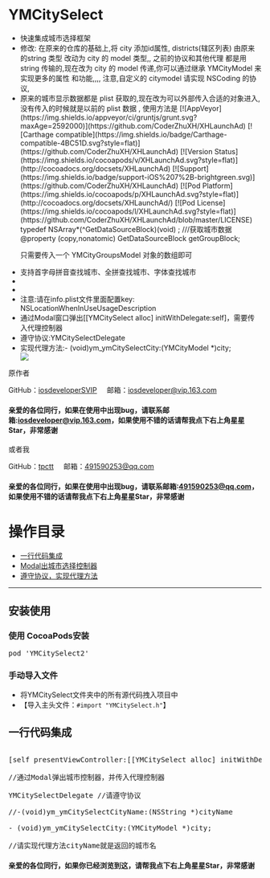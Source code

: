 <h1>YMCitySelect</h1>
<ul>
<li>快速集成城市选择框架</li>
<li>修改: 在原来的仓库的基础上,将 city 添加id属性, districts(辖区列表) 由原来的string 类型 改动为 city 的 model 类型,,   
之前的协议和其他代理 都是用string 传输的,现在改为 city 的 model 传递,你可以通过继承 YMCityModel 来实现更多的属性 和功能,,,, 注意,自定义的 citymodel 请实现 NSCoding 的协议, </li>
<li>原来的城市显示数据都是 plist 获取的,现在改为可以外部传入合适的对象进入,没有传入的时候就是以前的 plist 数据 , 使用方法是 
[![AppVeyor](https://img.shields.io/appveyor/ci/gruntjs/grunt.svg?maxAge=2592000)](https://github.com/CoderZhuXH/XHLaunchAd)
[![Carthage compatible](https://img.shields.io/badge/Carthage-compatible-4BC51D.svg?style=flat)](https://github.com/CoderZhuXH/XHLaunchAd)
[![Version Status](https://img.shields.io/cocoapods/v/XHLaunchAd.svg?style=flat)](http://cocoadocs.org/docsets/XHLaunchAd)
[![Support](https://img.shields.io/badge/support-iOS%207%2B-brightgreen.svg)](https://github.com/CoderZhuXH/XHLaunchAd)
[![Pod Platform](https://img.shields.io/cocoapods/p/XHLaunchAd.svg?style=flat)](http://cocoadocs.org/docsets/XHLaunchAd/)
[![Pod License](https://img.shields.io/cocoapods/l/XHLaunchAd.svg?style=flat)](https://github.com/CoderZhuXH/XHLaunchAd/blob/master/LICENSE)
typedef  NSArray<YMCityGroupsModel *>*(^GetDataSourceBlock)(void) ;
///获取城市数据
@property (copy,nonatomic) GetDataSourceBlock getGroupBlock;


只需要传入一个 YMCityGroupsModel 对象的数组即可

</li>
<li>支持首字母拼音查找城市、全拼查找城市、字体查找城市</li>
<li></li>
<li></li>
<li>注意:请在info.plist文件里面配置key: NSLocationWhenInUseUsageDescription</li>
<li>通过Modal窗口弹出[[YMCitySelect alloc] initWithDelegate:self]，需要传入代理控制器</li>
<li>遵守协议:YMCitySelectDelegate</li>
<li>实现代理方法:- (void)ym_ymCitySelectCity:(YMCityModel *)city;
</li>
<a href="https://github.com/iosdeveloperSVIP/YMCitySelect/archive/master.zip" target="_blank" ><img src="https://raw.githubusercontent.com/iosdeveloperSVIP/YMCitySelect/master/ymcityselect.gif"></img></a>
</ul>

原作者
<p>GitHub：<a href="https://github.com/iosdeveloperSVIP"  target="_blank">iosdeveloperSVIP</a>
 &nbsp;&nbsp;&nbsp;&nbsp;邮箱：<a href="mailto:iosdeveloper@vip.163.com">iosdeveloper@vip.163.com</a><p>
<h4>亲爱的各位同行，如果在使用中出现bug，请联系邮箱:<a href="mailto:iosdeveloper@vip.163.com">iosdeveloper@vip.163.com</a>，如果使用不错的话请帮我点下右上角星星Star，非常感谢</h4>

或者我
<p>GitHub：<a href="https://github.com/tpctt"  target="_blank">tpctt</a>
&nbsp;&nbsp;&nbsp;&nbsp;邮箱：<a href="mailto:491590253@qq.com">491590253@qq.com</a><p>
<h4>亲爱的各位同行，如果在使用中出现bug，请联系邮箱:<a href="mailto:491590253@qq.com">491590253@qq.com</a>，如果使用不错的话请帮我点下右上角星星Star，非常感谢</h4>

<h1>操作目录</h1>
<ul>
<li><a href="#defaultstyles">一行代码集成</a>
<ui>
<li><a href="#defaultstyles">Modal出城市选择控制器</a></li>
<li><a href="#defaultstyles">遵守协议，实现代理方法</a></li>
</ul>
</li>
</ul>
<hr/>
<h2>安装使用</h2>
<h3>使用 CocoaPods安装</h3>
<div class="highlight highlight-source-ruby"><pre>pod <span class="pl-s"><span class="pl-pds">'</span>YMCitySelect2<span class="pl-pds">'</span></span></pre></div>
<h3>手动导入文件</h3>
<ul>
<li>将YMCitySelect文件夹中的所有源代码拽入项目中</li>
<li>【导入主头文件：<code>#import "YMCitySelect.h"</code>】</li>
</ul>
<h2 id="defaultstyles">一行代码集成</h2>
<div class="highlight highlight-source-objc"><pre>
<span class="pl-k">
[self presentViewController:[[YMCitySelect alloc] initWithDelegate:self] animated:YES completion:nil];
<br>//通过Modal弹出城市控制器，并传入代理控制器
<br>YMCitySelectDelegate //请遵守协议
<br>//-(void)ym_ymCitySelectCityName:(NSString *)cityName
<br>- (void)ym_ymCitySelectCity:(YMCityModel *)city;
<br>//请实现代理方法cityName就是返回的城市名</div>
<h4>亲爱的各位同行，如果你已经浏览到这，请帮我点下右上角星星Star，非常感谢</h4>
